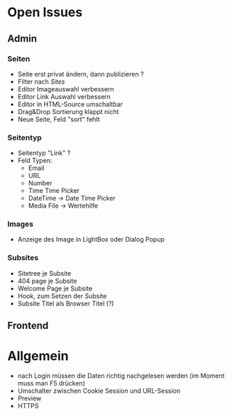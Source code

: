 Open Issues
===========
## Admin

### Seiten
- Seite erst privat ändern, dann publizieren ?
- Filter nach _Sites_
- Editor Imageauswahl verbessern
- Editor Link Auswahl verbessern
- Editor in HTML-Source umschaltbar
- Drag&Drop Sortierung klappt nicht
- Neue Seite, Feld "sort" fehlt

### Seitentyp
- Seitentyp "Link" ?
- Feld Typen:
	- Email
	- URL 
	- Number
	- Time Time Picker
	- DateTime -> Date Time Picker
	- Media File -> Wertehilfe
  
### Images
- Anzeige des Image in LightBox oder Dialog Popup

### Subsites
- Sitetree je Subsite
- 404 page je Subsite
- Welcome Page je Subsite
- Hook, zum Setzen der Subsite
- Subsite Titel als Browser Titel (?)

## Frontend

Allgemein
=========
- nach Login müssen die Daten richtig nachgelesen werden (im Moment muss man F5 drücken)
- Umschalter zwischen Cookie Session und URL-Session
- Preview
- HTTPS
